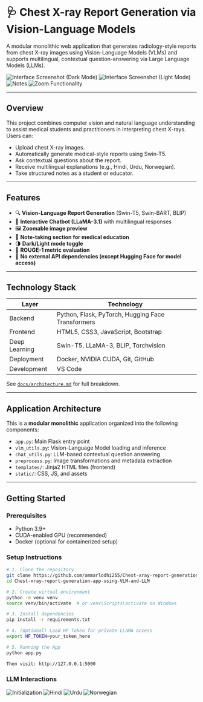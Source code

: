 # 🩺 Chest X-ray Report Generation via Vision-Language Models

A modular monolithic web application that generates radiology-style reports from chest X-ray images using Vision-Language Models (VLMs) and supports multilingual, contextual question-answering via Large Language Models (LLMs).

![Interface Screenshot (Dark Mode)](images/dark.png)
![Interface Screenshot (Light Mode)](images/light.png)
![Notes](images/notes.png)
![Zoom Functionality](images/zoom.png)

---

## Overview

This project combines computer vision and natural language understanding to assist medical students and practitioners in interpreting chest X-rays. Users can:

- Upload chest X-ray images.
- Automatically generate medical-style reports using Swin-T5.
- Ask contextual questions about the report.
- Receive multilingual explanations (e.g., Hindi, Urdu, Norwegian).
- Take structured notes as a student or educator.

---

## Features

- 🔍 **Vision-Language Report Generation** (Swin-T5, Swin-BART, BLIP)
- 💬 **Interactive Chatbot (LLaMA-3.1)** with multilingual responses
- 🖼️ **Zoomable image preview**
- 📝 **Note-taking section for medical education**
- 🌗 **Dark/Light mode toggle**
- 🧪 **ROUGE-1 metric evaluation**
- 🔐 **No external API dependencies (except Hugging Face for model access)**

---

## Technology Stack

| Layer         | Technology                         |
|--------------|-------------------------------------|
| Backend       | Python, Flask, PyTorch, Hugging Face Transformers |
| Frontend      | HTML5, CSS3, JavaScript, Bootstrap |
| Deep Learning | Swin-T5, LLaMA-3, BLIP, Torchvision |
| Deployment    | Docker, NVIDIA CUDA, Git, GitHub   |
| Development   | VS Code                            |

See [`docs/architecture.md`](docs/architecture.md) for full breakdown.

---

## Application Architecture

This is a **modular monolithic** application organized into the following components:

- `app.py`: Main Flask entry point
- `vlm_utils.py`: Vision-Language Model loading and inference
- `chat_utils.py`: LLM-based contextual question answering
- `preprocess.py`: Image transformations and metadata extraction
- `templates/`: Jinja2 HTML files (frontend)
- `static/`: CSS, JS, and assets

---

## Getting Started

### Prerequisites

- Python 3.9+
- CUDA-enabled GPU (recommended)
- Docker (optional for containerized setup)

### Setup Instructions

```bash
# 1. Clone the repository
git clone https://github.com/ammarlodhi255/Chest-xray-report-generation-app-using-VLM-and-LLM.git
cd Chest-xray-report-generation-app-using-VLM-and-LLM

# 2. Create virtual environment
python -m venv venv
source venv/bin/activate  # or venv\Scripts\activate on Windows

# 3. Install dependencies
pip install -r requirements.txt

# 4. (Optional) Load HF Token for private LLaMA access
export HF_TOKEN=your_token_here

# 5. Running the App
python app.py

Then visit: http://127.0.0.1:5000
```
### LLM Interactions


![Initialization](images/llm-1.png)
![Hindi](images/hindi.png)
![Urdu](images/urdu.png)
![Norwegian](images/norwegian.png)
